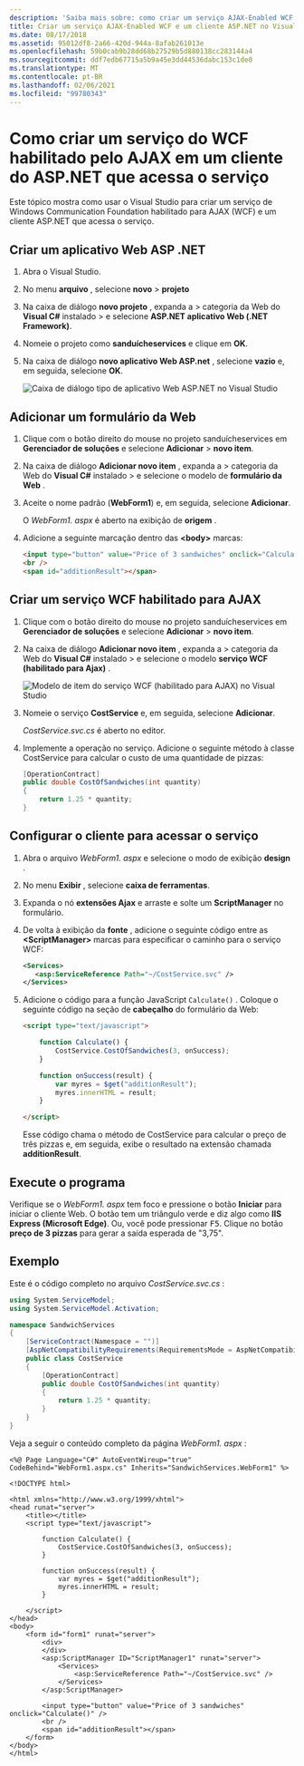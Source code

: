 ```yaml
---
description: 'Saiba mais sobre: como criar um serviço AJAX-Enabled WCF e um cliente ASP.NET que acessa o serviço'
title: Criar um serviço AJAX-Enabled WCF e um cliente ASP.NET no Visual Studio
ms.date: 08/17/2018
ms.assetid: 95012df8-2a66-420d-944a-8afab261013e
ms.openlocfilehash: 59b0cab9b28dd68b27529b5d880138cc283144a4
ms.sourcegitcommit: ddf7edb67715a5b9a45e3dd44536dabc153c1de0
ms.translationtype: MT
ms.contentlocale: pt-BR
ms.lasthandoff: 02/06/2021
ms.locfileid: "99780343"
---
```

# <a name="how-to-create-an-ajax-enabled-wcf-service-and-an-aspnet-client-that-accesses-the-service"></a>Como criar um serviço do WCF habilitado pelo AJAX em um cliente do ASP.NET que acessa o serviço

Este tópico mostra como usar o Visual Studio para criar um serviço de Windows Communication Foundation habilitado para AJAX (WCF) e um cliente ASP.NET que acessa o serviço.

## <a name="create-an-aspnet-web-app"></a>Criar um aplicativo Web ASP .NET

1. Abra o Visual Studio.

1. No menu **arquivo** , selecione **novo**  >  **projeto**

1. Na caixa de diálogo **novo projeto** , expanda a   >  categoria da Web do **Visual C#** instalado  >   e selecione **ASP.NET aplicativo Web (.NET Framework)**.

1. Nomeie o projeto como **sanduícheservices** e clique em **OK**.

1. Na caixa de diálogo **novo aplicativo Web ASP.net** , selecione **vazio** e, em seguida, selecione **OK**.

   ![Caixa de diálogo tipo de aplicativo Web ASP.NET no Visual Studio](./media/create-an-ajax-wcf-asp-net-client/new-asp-net-web-app-type.png)

## <a name="add-a-web-form"></a>Adicionar um formulário da Web

1. Clique com o botão direito do mouse no projeto sanduícheservices em **Gerenciador de soluções** e selecione **Adicionar**  >  **novo item**.

1. Na caixa de diálogo **Adicionar novo item** , expanda a   >  categoria da Web do **Visual C#** instalado  >   e selecione o modelo de **formulário da Web** .

1. Aceite o nome padrão (**WebForm1**) e, em seguida, selecione **Adicionar**.

   O *WebForm1. aspx* é aberto na exibição de **origem** .

1. Adicione a seguinte marcação dentro das **\<body>** marcas:

   ```html
   <input type="button" value="Price of 3 sandwiches" onclick="Calculate()"/>
   <br />
   <span id="additionResult"></span>
   ```

## <a name="create-an-ajax-enabled-wcf-service"></a>Criar um serviço WCF habilitado para AJAX

1. Clique com o botão direito do mouse no projeto sanduícheservices em **Gerenciador de soluções** e selecione **Adicionar**  >  **novo item**.

1. Na caixa de diálogo **Adicionar novo item** , expanda a   >  categoria da Web do **Visual C#** instalado  >   e selecione o modelo **serviço WCF (habilitado para Ajax)** .

   ![Modelo de item do serviço WCF (habilitado para AJAX) no Visual Studio](./media/create-an-ajax-wcf-asp-net-client/add-wcf-service.png)

1. Nomeie o serviço **CostService** e, em seguida, selecione **Adicionar**.

   *CostService.svc.cs* é aberto no editor.

1. Implemente a operação no serviço. Adicione o seguinte método à classe CostService para calcular o custo de uma quantidade de pizzas:

    ```csharp
    [OperationContract]
    public double CostOfSandwiches(int quantity)
    {
        return 1.25 * quantity;
    }
    ```

## <a name="configure-the-client-to-access-the-service"></a>Configurar o cliente para acessar o serviço

1. Abra o arquivo *WebForm1. aspx* e selecione o modo de exibição **design** .

2. No menu **Exibir** , selecione **caixa de ferramentas**.

3. Expanda o nó **extensões Ajax** e arraste e solte um **ScriptManager** no formulário.

4. De volta à exibição da **fonte** , adicione o seguinte código entre as **\<ScriptManager>** marcas para especificar o caminho para o serviço WCF:

    ```xml
    <Services>
       <asp:ServiceReference Path="~/CostService.svc" />
    </Services>
    ```

5. Adicione o código para a função JavaScript `Calculate()` . Coloque o seguinte código na seção de **cabeçalho** do formulário da Web:

    ```html
    <script type="text/javascript">

        function Calculate() {
            CostService.CostOfSandwiches(3, onSuccess);
        }

        function onSuccess(result) {
            var myres = $get("additionResult");
            myres.innerHTML = result;
        }

    </script>
    ```

   Esse código chama o método de CostService para calcular o preço de três pizzas e, em seguida, exibe o resultado na extensão chamada **additionResult**.

## <a name="run-the-program"></a>Execute o programa

Verifique se o *WebForm1. aspx* tem foco e pressione o botão **Iniciar** para iniciar o cliente Web. O botão tem um triângulo verde e diz algo como **IIS Express (Microsoft Edge)**. Ou, você pode pressionar <kbd>F5</kbd>. Clique no botão **preço de 3 pizzas** para gerar a saída esperada de "3,75".

## <a name="example"></a>Exemplo

Este é o código completo no arquivo *CostService.svc.cs* :

```csharp
using System.ServiceModel;
using System.ServiceModel.Activation;

namespace SandwichServices
{
    [ServiceContract(Namespace = "")]
    [AspNetCompatibilityRequirements(RequirementsMode = AspNetCompatibilityRequirementsMode.Allowed)]
    public class CostService
    {
        [OperationContract]
        public double CostOfSandwiches(int quantity)
        {
            return 1.25 * quantity;
        }
    }
}
```

Veja a seguir o conteúdo completo da página *WebForm1. aspx* :

```aspx-csharp
<%@ Page Language="C#" AutoEventWireup="true" CodeBehind="WebForm1.aspx.cs" Inherits="SandwichServices.WebForm1" %>

<!DOCTYPE html>

<html xmlns="http://www.w3.org/1999/xhtml">
<head runat="server">
    <title></title>
    <script type="text/javascript">

        function Calculate() {
            CostService.CostOfSandwiches(3, onSuccess);
        }

        function onSuccess(result) {
            var myres = $get("additionResult");
            myres.innerHTML = result;
        }

    </script>
</head>
<body>
    <form id="form1" runat="server">
        <div>
        </div>
        <asp:ScriptManager ID="ScriptManager1" runat="server">
            <Services>
                <asp:ServiceReference Path="~/CostService.svc" />
            </Services>
        </asp:ScriptManager>

        <input type="button" value="Price of 3 sandwiches" onclick="Calculate()" />
        <br />
        <span id="additionResult"></span>
    </form>
</body>
</html>
```
